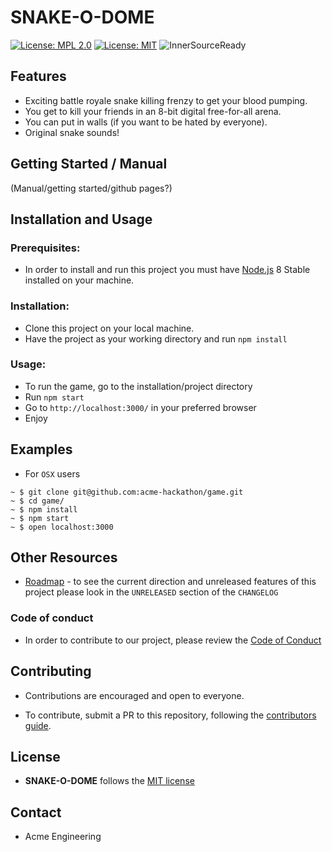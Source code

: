 # SNAKE-O-DOME


[![License: MPL 2.0](https://img.shields.io/badge/License-MPL%202.0-brightgreen.svg)](https://opensource.org/licenses/MPL-2.0)
[![License: MIT](https://img.shields.io/badge/License-MIT-yellow.svg)](https://opensource.org/licenses/MIT)
![InnerSourceReady](https://img.shields.io/badge/Inner--Source-ready-blue.svg)

## Features

* Exciting battle royale snake killing frenzy to get your blood pumping.
* You get to kill your friends in an 8-bit digital free-for-all arena.
* You can put in walls (if you want to be hated by everyone).
* Original snake sounds!

## Getting Started / Manual

(Manual/getting started/github pages?)

## Installation and Usage

### Prerequisites:

* In order to install and run this project you must have [Node.js](http://nodejs.org) 8 Stable installed on your machine.

### Installation:
* Clone this project on your local machine.
* Have the project as your working directory and run `npm install`

### Usage:
* To run the game, go to the installation/project directory
* Run `npm start`
* Go to `http://localhost:3000/` in your preferred browser
* Enjoy

## Examples

- For `OSX` users

```
~ $ git clone git@github.com:acme-hackathon/game.git
~ $ cd game/
~ $ npm install
~ $ npm start
~ $ open localhost:3000
```

## Other Resources

* [Roadmap](/CHANGELOG.md) - to see the current direction and unreleased features of this project please look in the `UNRELEASED` section of the `CHANGELOG`


### Code of conduct

* In order to contribute to our project, please review the [Code of Conduct](./code-of-conduct.md)

## Contributing

* Contributions are encouraged and open to everyone.

* To contribute, submit a PR to this repository, following the [contributors guide](CONTRIBUTING.md).

## License

* **SNAKE-O-DOME** follows the [MIT license](./LICENSE.md)

## Contact
* Acme Engineering
